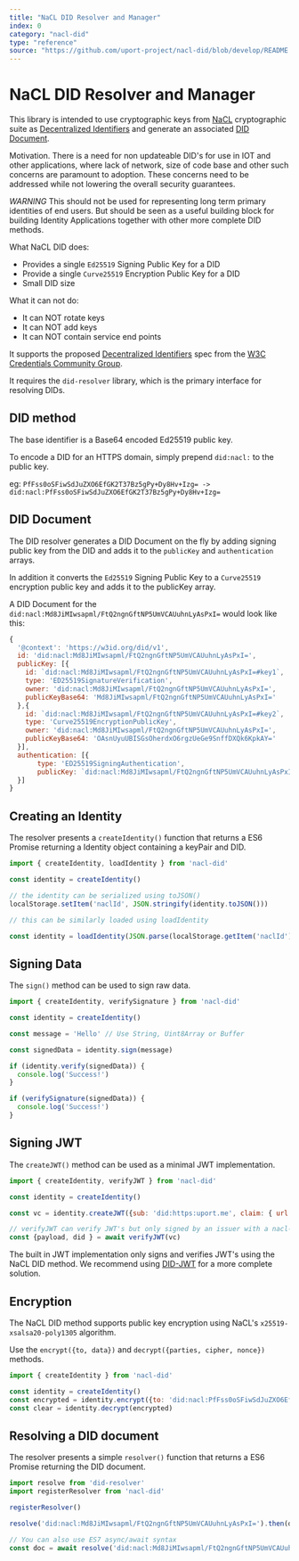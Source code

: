 ```yaml
---
title: "NaCL DID Resolver and Manager"
index: 0
category: "nacl-did"
type: "reference"
source: "https://github.com/uport-project/nacl-did/blob/develop/README.md"
---
```


# NaCL DID Resolver and Manager

This library is intended to use cryptographic keys from [NaCL](http://nacl.cr.yp.to) cryptographic suite as [Decentralized Identifiers](https://w3c-ccg.github.io/did-spec/#decentralized-identifiers-dids) and generate an associated [DID Document](https://w3c-ccg.github.io/did-spec/#did-documents).

Motivation. There is a need for non updateable DID's for use in IOT and other applications, where lack of network, size of code base and other such concerns are paramount to adoption. These concerns need to be addressed while not lowering the overall security guarantees.

*WARNING* This should not be used for representing long term primary identities of end users. But should be seen as a useful building block for building Identity Applications together with other more complete DID methods.

What NaCL DID does:

* Provides a single `Ed25519` Signing Public Key for a DID
* Provide a single `Curve25519` Encryption Public Key for a DID
* Small DID size

What it can not do:

* It can NOT rotate keys
* It can NOT add keys
* It can NOT contain service end points

It supports the proposed [Decentralized Identifiers](https://w3c-ccg.github.io/did-spec/) spec from the [W3C Credentials Community Group](https://w3c-ccg.github.io).

It requires the `did-resolver` library, which is the primary interface for resolving DIDs.

## DID method

The base identifier is a Base64 encoded Ed25519 public key.

To encode a DID for an HTTPS domain, simply prepend `did:nacl:` to the public key.

eg: `PfFss0oSFiwSdJuZXO6EfGK2T37Bz5gPy+Dy8Hv+Izg= -> did:nacl:PfFss0oSFiwSdJuZXO6EfGK2T37Bz5gPy+Dy8Hv+Izg=`

## DID Document

The DID resolver generates a DID Document on the fly by adding signing public key from the DID and adds it to the `publicKey` and `authentication` arrays.

In addition it converts the `Ed25519` Signing Public Key to a `Curve25519` encryption public key and adds it to the publicKey array.

A DID Document for the `did:nacl:Md8JiMIwsapml/FtQ2ngnGftNP5UmVCAUuhnLyAsPxI=` would look like this:

```javascript
{
  '@context': 'https://w3id.org/did/v1',
  id: 'did:nacl:Md8JiMIwsapml/FtQ2ngnGftNP5UmVCAUuhnLyAsPxI=',
  publicKey: [{
    id: `did:nacl:Md8JiMIwsapml/FtQ2ngnGftNP5UmVCAUuhnLyAsPxI=#key1`,
    type: 'ED25519SignatureVerification',
    owner: 'did:nacl:Md8JiMIwsapml/FtQ2ngnGftNP5UmVCAUuhnLyAsPxI=',
    publicKeyBase64: 'Md8JiMIwsapml/FtQ2ngnGftNP5UmVCAUuhnLyAsPxI='
  },{
    id: `did:nacl:Md8JiMIwsapml/FtQ2ngnGftNP5UmVCAUuhnLyAsPxI=#key2`,
    type: 'Curve25519EncryptionPublicKey',
    owner: 'did:nacl:Md8JiMIwsapml/FtQ2ngnGftNP5UmVCAUuhnLyAsPxI=',
    publicKeyBase64: 'OAsnUyuUBISGsOherdxO6rgzUeGe9SnffDXQk6KpkAY='
  }],
  authentication: [{
       type: 'ED25519SigningAuthentication',
       publicKey: `did:nacl:Md8JiMIwsapml/FtQ2ngnGftNP5UmVCAUuhnLyAsPxI=#key1`
  }]
}
```

## Creating an Identity

The resolver presents a `createIdentity()` function that returns a ES6 Promise returning a Identity object containing a keyPair and DID.

```javascript
import { createIdentity, loadIdentity } from 'nacl-did'

const identity = createIdentity()

// the identity can be serialized using toJSON()
localStorage.setItem('naclId', JSON.stringify(identity.toJSON()))

// this can be similarly loaded using loadIdentity

const identity = loadIdentity(JSON.parse(localStorage.getItem('naclId')))

```

## Signing Data

The `sign()` method can be used to sign raw data.

```javascript
import { createIdentity, verifySignature } from 'nacl-did'

const identity = createIdentity()

const message = 'Hello' // Use String, Uint8Array or Buffer

const signedData = identity.sign(message)

if (identity.verify(signedData)) {
  console.log('Success!')
}

if (verifySignature(signedData)) {
  console.log('Success!')
}

```

## Signing JWT

The `createJWT()` method can be used as a minimal JWT implementation.

```javascript
import { createIdentity, verifyJWT } from 'nacl-did'

const identity = createIdentity()

const vc = identity.createJWT({sub: 'did:https:uport.me', claim: { url: 'https://uport.me'}})

// verifyJWT can verify JWT's but only signed by an issuer with a nacl-did
const {payload, did } = await verifyJWT(vc)
```

The built in JWT implementation only signs and verifies JWT's using the NaCL DID method. We recommend using [DID-JWT](https://github.com/uport-project/did-jwt) for a more complete solution.

## Encryption

The NaCL DID method supports public key encryption using NaCL's `x25519-xsalsa20-poly1305` algorithm.

Use the `encrypt({to, data})` and `decrypt({parties, cipher, nonce})` methods.

```javascript
import { createIdentity } from 'nacl-did'

const identity = createIdentity()
const encrypted = identity.encrypt({to: 'did:nacl:PfFss0oSFiwSdJuZXO6EfGK2T37Bz5gPy+Dy8Hv+Izg=', data: 'hello'})
const clear = identity.decrypt(encrypted)

```

## Resolving a DID document

The resolver presents a simple `resolver()` function that returns a ES6 Promise returning the DID document.

```javascript
import resolve from 'did-resolver'
import registerResolver from 'nacl-did'

registerResolver()

resolve('did:nacl:Md8JiMIwsapml/FtQ2ngnGftNP5UmVCAUuhnLyAsPxI=').then(doc => console.log)

// You can also use ES7 async/await syntax
const doc = await resolve('did:nacl:Md8JiMIwsapml/FtQ2ngnGftNP5UmVCAUuhnLyAsPxI=')
```
